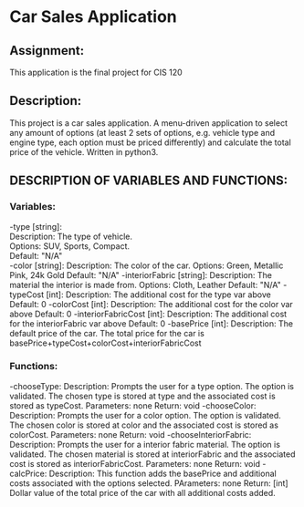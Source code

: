 # Car Sales Application

## Assignment:
This application is the final project for CIS 120

## Description:
This project is a car sales application. A menu-driven application to select any amount of options (at least 2 sets of options, e.g. vehicle type and engine type, each option must be priced differently) and calculate the total price of the vehicle. Written in python3.

## DESCRIPTION OF VARIABLES AND FUNCTIONS:

### Variables:
-type [string]: \
    Description: The type of vehicle. \
    Options: SUV, Sports, Compact. \
    Default: "N/A" \
-color [string]: 
    Description: The color of the car. 
    Options: Green, Metallic Pink, 24k Gold
    Default: "N/A"
-interiorFabric [string]: 
    Description: The material the interior is made from. 
    Options: Cloth, Leather
    Default: "N/A"
-typeCost [int]: 
    Description: The additional cost for the type var above
    Default: 0
-colorCost [int]: 
    Description: The additional cost for the color var above
    Default: 0
-interiorFabricCost [int]: 
    Description: The additional cost for the interiorFabric var above
    Default: 0
-basePrice [int]: 
    Description: The default price of the car. The total price for the car is basePrice+typeCost+colorCost+interiorFabricCost
        
### Functions:
-chooseType:
    Description: Prompts the user for a type option. The option is validated. The chosen type is stored at type and the associated cost is stored as typeCost.
    Parameters: none
    Return: void
-chooseColor:
    Description: Prompts the user for a color option. The option is validated. The chosen color is stored at color and the associated cost is stored as colorCost.
    Parameters: none
    Return: void
-chooseInteriorFabric:
    Description: Prompts the user for a interior fabric material. The option is validated. The chosen material is stored at interiorFabric and the associated cost is stored as interiorFabricCost.
    Parameters: none
    Return: void
-calcPrice:
    Description: This function adds the basePrice and additional costs associated with the options selected.
    PArameters: none
    Return: [int] Dollar value of the total price of the car with all additional costs added.
